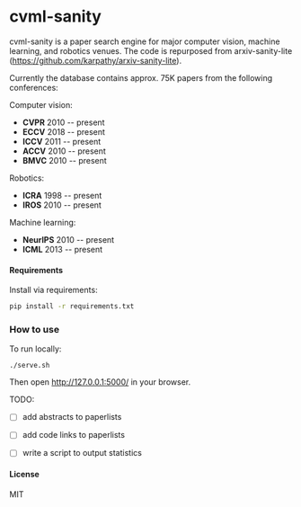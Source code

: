 # cvml-sanity

cvml-sanity is a paper search engine for major computer vision, machine learning, and robotics venues. The code is repurposed from arxiv-sanity-lite (https://github.com/karpathy/arxiv-sanity-lite).

Currently the database contains approx. 75K papers from the following conferences:

Computer vision: 
- **CVPR** 2010 -- present
- **ECCV** 2018 -- present
- **ICCV** 2011 -- present
- **ACCV** 2010 -- present
- **BMVC** 2010 -- present

Robotics:
- **ICRA** 1998 -- present
- **IROS** 2010 -- present

Machine learning:
- **NeurIPS** 2010 -- present
- **ICML** 2013 -- present


#### Requirements

 Install via requirements:

 ```bash
 pip install -r requirements.txt
 ```



### How to use

To run locally:

```
./serve.sh
```

Then open http://127.0.0.1:5000/ in your browser.


TODO: 
- [ ] add abstracts to paperlists
- [ ] add code links to paperlists
- [ ] write a script to output statistics



#### License

MIT
